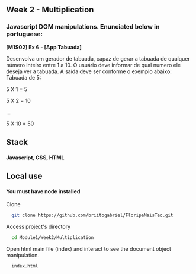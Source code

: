 
## Week 2 - Multiplication

### Javascript DOM manipulations. Enunciated below in portuguese:

**[M1S02] Ex 6 - [App Tabuada]**

Desenvolva um gerador de tabuada, capaz de gerar a tabuada de qualquer número inteiro entre 1 a 10. O usuário deve informar de qual numero ele deseja ver a tabuada. A saída deve ser conforme o exemplo abaixo:
Tabuada de 5:

5 X 1 = 5

5 X 2 = 10

...

5 X 10 = 50
## Stack

#### Javascript, CSS, HTML
## Local use

#### You must have node installed
Clone

```bash
  git clone https://github.com/briitogabriel/FloripaMaisTec.git
```

Access project's directory

```bash
  cd Module1/Week2/Multiplication
```

Open html main file (index) and interact to see the document object manipulation.

```bash
  index.html
```